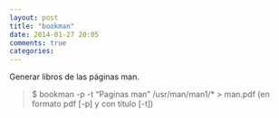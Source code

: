 ```yaml
---
layout: post
title: "bookman"
date: 2014-01-27 20:05
comments: true
categories: 
---
```

Generar libros de las páginas man.

>$ bookman -p -t “Paginas man” /usr/man/man1/* > man.pdf (en formato pdf [-p] y con título [-t])

